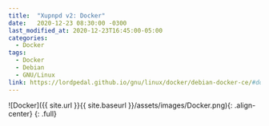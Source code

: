 ```yaml
---
title:  "Xupnpd v2: Docker"
date:   2020-12-23 08:30:00 -0300
last_modified_at: 2020-12-23T16:45:00-05:00
categories:
  - Docker
tags:
  - Docker
  - Debian
  - GNU/Linux
link: https://lordpedal.github.io/gnu/linux/docker/debian-docker-ce/#docker-xupnpd-v2
---
```


![Docker]({{ site.url }}{{ site.baseurl }}/assets/images/Docker.png){: .align-center}
{: .full}

